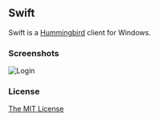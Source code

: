 ## Swift

Swift is a [Hummingbird](http://hummingbird.me) client for Windows.

### Screenshots

![Login](http://i.imgur.com/7qQSd3A.png)

### License

[The MIT License](https://github.com/vevix/Swift/blob/master/LICENSE.md)

